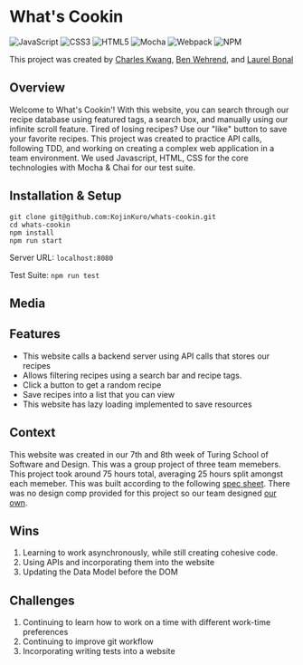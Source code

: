 # What's Cookin

![JavaScript](https://img.shields.io/badge/javascript-%23323330.svg?style=for-the-badge&logo=javascript&logoColor=%23F7DF1E) ![CSS3](https://img.shields.io/badge/css3-%231572B6.svg?style=for-the-badge&logo=css3&logoColor=white) ![HTML5](https://img.shields.io/badge/html5-%23E34F26.svg?style=for-the-badge&logo=html5&logoColor=white) ![Mocha](https://img.shields.io/badge/-mocha-%238D6748?style=for-the-badge&logo=mocha&logoColor=white) ![Webpack](https://img.shields.io/badge/webpack-%238DD6F9.svg?style=for-the-badge&logo=webpack&logoColor=black) ![NPM](https://img.shields.io/badge/NPM-%23CB3837.svg?style=for-the-badge&logo=npm&logoColor=white)

This project was created by [Charles Kwang](https://github.com/KojinKuro), [Ben Wehrend](https://github.com/BenWehrend), and [Laurel Bonal](https://github.com/laurelbonal)

## Overview

Welcome to What's Cookin'! With this website, you can search through our recipe database using featured tags, a search box, and manually using our infinite scroll feature. Tired of losing recipes? Use our "like" button to save your favorite recipes.  This project was created to practice API calls, following TDD, and working on creating a complex web application in a team environment. We used Javascript, HTML, CSS for the core technologies with Mocha & Chai for our test suite.

## Installation & Setup

```
git clone git@github.com:KojinKuro/whats-cookin.git
cd whats-cookin
npm install
npm run start
```
Server URL: `localhost:8080`

Test Suite: `npm run test`

## Media


## Features

- This website calls a backend server using API calls that stores our recipes
- Allows filtering recipes using a search bar and recipe tags.
- Click a button to get a random recipe
- Save recipes into a list that you can view
- This website has lazy loading implemented to save resources

## Context

This website was created in our 7th and 8th week of Turing School of Software and Design. This was a group project of three team memebers. This project took around 75 hours total, averaging 25 hours split amongst each memeber. This was built according to the following [spec sheet](https://frontend.turing.edu/projects/module-2/whats-cookin-part-one.html). There was no design comp provided for this project so our team designed [our own](https://www.figma.com/file/sASmZkfzWbXObPqYVOh9vQ/Figma-basics?type=design&node-id=1669%3A162202&mode=design&t=KfxDWyuUGfOfMnEr-1).

## Wins  

1. Learning to work asynchronously, while still creating cohesive code.
2. Using APIs and incorporating them into the website
3. Updating the Data Model before the DOM

## Challenges

1. Continuing to learn how to work on a time with different work-time preferences
2. Continuing to improve git workflow
3. Incorporating writing tests into a website
